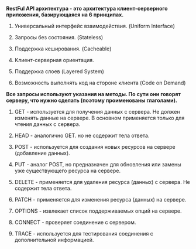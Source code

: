 **RestFul API архитектура - это архитектура клиент-серверного приложения, базирующаяся на 6 принципах.**

1. Универсальный интерфейс взаимодействия. (Uniform Interface)

2. Запросы без состояния. (Stateless)

3. Поддержка кеширования. (Cacheable)

4. Клиент-серверная ориентация.

5. Поддержка слоев (Layered System)

6. Возможность выполнять код на стороне клиента (Code on Demand)


**Все запросы используют указания на методы. По сути они говорят серверу, что нужно сделать (поэтому проименованы глаголами).**

1. GET - используется для получения данных с сервера. Не должен изменять данные на сервере. В основном применяется только для чтения данных с сервера.

2. HEAD - аналогично GET. но не содержит тела ответа.

3. POST - используется для создания новых ресурсов на сервере (добавление данных).

4. PUT - аналог POST, но предназначен для обновления или замены уже существующего ресурса на сервере.

5. DELETE - применяется для удаления ресурса (данных) с сервера. Не содержит тела ответа.

6. PATCH - применяется для изменения ресурса (данных) на сервере.

7. OPTIONS - извлекает список поддерживаемых опций на сервере.

8. CONNECT - проверяет соединение с сервером.

9. TRACE - используется для тестирования соединения с дополнительной информацией.